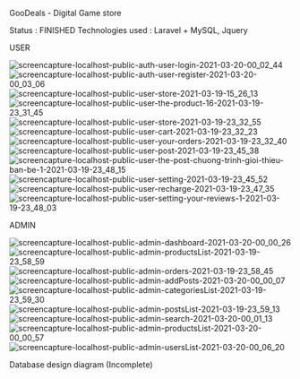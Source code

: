 GooDeals - Digital Game store

Status : FINISHED
Technologies used : Laravel + MySQL, Jquery

USER

![screencapture-localhost-public-auth-user-login-2021-03-20-00_02_44](https://user-images.githubusercontent.com/61373631/111816740-c6ef0500-890f-11eb-8c20-d4af40471516.png)
![screencapture-localhost-public-auth-user-register-2021-03-20-00_03_06](https://user-images.githubusercontent.com/61373631/111816752-c9515f00-890f-11eb-8db9-833c357af884.png)
![screencapture-localhost-public-user-store-2021-03-19-15_26_13](https://user-images.githubusercontent.com/61373631/111816761-cd7d7c80-890f-11eb-8b9c-b5c34f7dd3e0.png)
![screencapture-localhost-public-user-the-product-16-2021-03-19-23_31_45](https://user-images.githubusercontent.com/61373631/111816769-d1110380-890f-11eb-9cf9-3c778c1de6c6.png)
![screencapture-localhost-public-user-store-2021-03-19-23_32_55](https://user-images.githubusercontent.com/61373631/111816778-d3735d80-890f-11eb-9aef-5f7ead04bebd.png)
![screencapture-localhost-public-user-cart-2021-03-19-23_32_23](https://user-images.githubusercontent.com/61373631/111816792-d66e4e00-890f-11eb-8ff0-a1f6c56ade32.png)
![screencapture-localhost-public-user-your-orders-2021-03-19-23_32_40](https://user-images.githubusercontent.com/61373631/111816801-d8381180-890f-11eb-8633-52930e68cf37.png)
![screencapture-localhost-public-user-post-2021-03-19-23_45_38](https://user-images.githubusercontent.com/61373631/111816811-db330200-890f-11eb-95f3-9097e0a754c8.png)
![screencapture-localhost-public-user-the-post-chuong-trinh-gioi-thieu-ban-be-1-2021-03-19-23_48_15](https://user-images.githubusercontent.com/61373631/111816816-dd955c00-890f-11eb-8ccf-0639b0989027.png)
![screencapture-localhost-public-user-setting-2021-03-19-23_45_52](https://user-images.githubusercontent.com/61373631/111816849-e6862d80-890f-11eb-8e39-9f306bbd82a9.png)
![screencapture-localhost-public-user-recharge-2021-03-19-23_47_35](https://user-images.githubusercontent.com/61373631/111816855-e84ff100-890f-11eb-9ec8-e68473e9a3a3.png)
![screencapture-localhost-public-user-setting-your-reviews-1-2021-03-19-23_48_03](https://user-images.githubusercontent.com/61373631/111816898-f140c280-890f-11eb-836b-c22f751ec797.png)

ADMIN

![screencapture-localhost-public-admin-dashboard-2021-03-20-00_00_26](https://user-images.githubusercontent.com/61373631/111816972-061d5600-8910-11eb-9208-a6b0a885b645.png)
![screencapture-localhost-public-admin-productsList-2021-03-19-23_58_59](https://user-images.githubusercontent.com/61373631/111816997-0a497380-8910-11eb-9cf0-a985cc6d38ae.png)
![screencapture-localhost-public-admin-orders-2021-03-19-23_58_45](https://user-images.githubusercontent.com/61373631/111817076-251be800-8910-11eb-9fc4-7e8afebf0edd.png)
![screencapture-localhost-public-admin-addPosts-2021-03-20-00_00_07](https://user-images.githubusercontent.com/61373631/111817112-3107aa00-8910-11eb-80fb-16db05512be1.png)
![screencapture-localhost-public-admin-categoriesList-2021-03-19-23_59_30](https://user-images.githubusercontent.com/61373631/111817119-32d16d80-8910-11eb-853f-832f625555f6.png)
![screencapture-localhost-public-admin-postsList-2021-03-19-23_59_13](https://user-images.githubusercontent.com/61373631/111817129-36fd8b00-8910-11eb-9a9f-4f6584353340.png)
![screencapture-localhost-public-admin-search-2021-03-20-00_01_13](https://user-images.githubusercontent.com/61373631/111817145-3bc23f00-8910-11eb-90c5-95ea9b6dc5a4.png)
![screencapture-localhost-public-admin-productsList-2021-03-20-00_00_57](https://user-images.githubusercontent.com/61373631/111817170-44b31080-8910-11eb-963e-a17fcca130fd.png)
![screencapture-localhost-public-admin-usersList-2021-03-20-00_06_20](https://user-images.githubusercontent.com/61373631/111817182-47ae0100-8910-11eb-8d7b-346ac547ff87.png)


Database design diagram (Incomplete)
